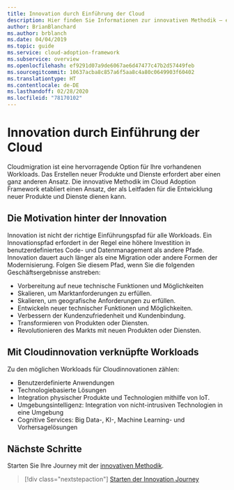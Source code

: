 ```yaml
---
title: Innovation durch Einführung der Cloud
description: Hier finden Sie Informationen zur innovativen Methodik – einem Ansatz, an dem Sie sich bei der Entwicklung neuer Cloudprodukte und -dienste orientieren können.
author: BrianBlanchard
ms.author: brblanch
ms.date: 04/04/2019
ms.topic: guide
ms.service: cloud-adoption-framework
ms.subservice: overview
ms.openlocfilehash: ef9291d07a9de6067ae6d47477c47b2d57449feb
ms.sourcegitcommit: 10637acba8c857a6f5aa8c4a80c0649903f60402
ms.translationtype: HT
ms.contentlocale: de-DE
ms.lasthandoff: 02/28/2020
ms.locfileid: "78170102"
---
```

# <a name="innovate-through-cloud-adoption"></a>Innovation durch Einführung der Cloud

Cloudmigration ist eine hervorragende Option für Ihre vorhandenen Workloads. Das Erstellen neuer Produkte und Dienste erfordert aber einen ganz anderen Ansatz. Die innovative Methodik im Cloud Adoption Framework etabliert einen Ansatz, der als Leitfaden für die Entwicklung neuer Produkte und Dienste dienen kann.

## <a name="motivations-behind-innovation"></a>Die Motivation hinter der Innovation

Innovation ist nicht der richtige Einführungspfad für alle Workloads. Ein Innovationspfad erfordert in der Regel eine höhere Investition in benutzerdefiniertes Code- und Datenmanagement als andere Pfade. Innovation dauert auch länger als eine Migration oder andere Formen der Modernisierung. Folgen Sie diesem Pfad, wenn Sie die folgenden Geschäftsergebnisse anstreben:

- Vorbereitung auf neue technische Funktionen und Möglichkeiten
- Skalieren, um Marktanforderungen zu erfüllen.
- Skalieren, um geografische Anforderungen zu erfüllen.
- Entwickeln neuer technischer Funktionen und Möglichkeiten.
- Verbessern der Kundenzufriedenheit und Kundenbindung.
- Transformieren von Produkten oder Diensten.
- Revolutionieren des Markts mit neuen Produkten oder Diensten.

## <a name="workloads-associated-with-cloud-innovation"></a>Mit Cloudinnovation verknüpfte Workloads

Zu den möglichen Workloads für Cloudinnovationen zählen:

- Benutzerdefinierte Anwendungen
- Technologiebasierte Lösungen
- Integration physischer Produkte und Technologien mithilfe von IoT.
- Umgebungsintelligenz: Integration von nicht-intrusiven Technologien in eine Umgebung
- Cognitive Services: Big Data-, KI-, Machine Learning- und Vorhersagelösungen

## <a name="next-steps"></a>Nächste Schritte

Starten Sie Ihre Journey mit der [innovativen Methodik](../innovate/index.md).

> [!div class="nextstepaction"]
> [Starten der Innovation Journey](../innovate/index.md)

